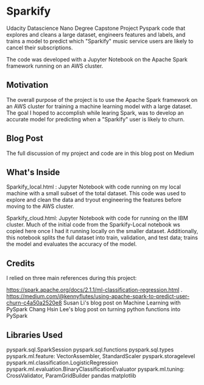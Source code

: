 # Sparkify
Udacity Datascience Nano Degree Capstone Project
Pyspark code that explores and cleans a large dataset, engineers features and labels, and trains a model to predict which "Sparkify" music service users are likely to cancel their subscriptions.

The code was developed with a Jupyter Notebook on the Apache Spark framework running on an AWS cluster.

## Motivation
The overall purpose of the project is to use the Apache Spark framework on an AWS cluster for training a machine learning model with a large dataset. The goal I hoped to accomplish while learing Spark, was to develop an accurate model for predicting when a "Sparkify" user is likely to churn.

## Blog Post
The full discussion of my project and code are in this blog post on Medium

## What's Inside
Sparkify_local.html : Jupyter Notebook with code running on my local machine with a small subset of the total dataset. This code was used to explore and clean the data and tryout engineering the features before moving to the AWS cluster.

Sparkify_cloud.html: Jupyter Notebook with code for running on the IBM cluster. Much of the initial code from the Sparkify-Local notebook ws copied here once I had it running locally on the smaller dataset. Additionally, this notebook splits the full dataset into train, validation, and test data; trains the model and evaluates the accuracy of the model.

## Credits
I relied on three main references during this project:

https://spark.apache.org/docs/2.1.1/ml-classification-regression.html . 
https://medium.com/@kennyflutes/using-apache-spark-to-predict-user-churn-c4a50a2520e8 
Susan Li's blog post on Machine Learning with PySpark
Chang Hsin Lee's blog post on turning python functions into PySpark

## Libraries Used
pyspark.sql.SparkSession
pyspark.sql.functions
pyspark.sql.types
pyspark.ml.feature: VectorAssembler, StandardScaler
pyspark.storagelevel
pyspark.ml.classification.LogisticRegression
pyspark.ml.evaluation.BinaryClassificationEvaluator
pyspark.ml.tuning: CrossValidator, ParamGridBuilder
pandas
matplotlib
